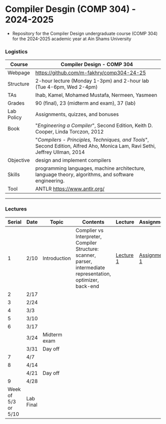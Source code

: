 # Compiler Desgin (COMP 304) - 2024-2025

- Repository for the Compiler Design undergraduate course (COMP 304) for the 2024-2025 academic year at Ain Shams University

### Logistics

Course | Compiler Design - COMP 304
---|----
Webpage| https://github.com/m-fakhry/comp304-24-25
Structure | 2-hour lecture (Monday 1-3pm) and 2-hour lab (Tue 4-6pm, Wed 2-4pm)
TAs | Ihab, Kamel, Mohamed Mustafa, Nermeen, Yasmeen
Grades | 90 (final), 23 (midterm and exam), 37 (lab)
Lab Policy| Assignments, quizzes, and bonuses
Book | "_Engineering a Compiler_", Second Edition, Keith D. Cooper, Linda Torczon, 2012
&#65279;|"_Compilers - Principles, Techniques, and Tools_", Second Edition, Alfred Aho, Monica Lam, Ravi Sethi, Jeffrey Ullman, 2014 
Objective | design and implement compilers
Skills | programming languages, machine architecture, language theory, algorithms, and software engineering.
Tool |  ANTLR https://www.antlr.org/

---

### Lectures

Serial| Date |Topic | Contents | Lecture | Assignment
---|---|---|---|---|---
1| 2/10 | Introduction |Complier vs Interpreter, Compiler Structure: scanner, parser, intermediate representation, optimizer, back-end  | [Lecture 1](Lectures/lec1.md) | [Assignment 1](Assignments/assign1.md)
2| 2/17||||
3| 2/24||||
4|3/3||||
5|3/10||||
6| 3/17||||
&#65279;|3/24|Midterm exam|||
&#65279;|3/31|Day off|||
7| 4/7||||
8| 4/14||||
&#65279;| 4/21|Day off|||
9| 4/28||||
Week of 5/3 or 5/10|Lab Final|||
